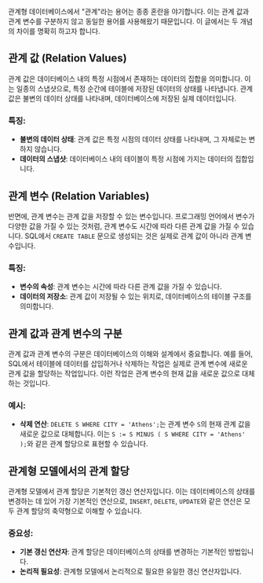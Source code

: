관계형 데이터베이스에서 "관계"라는 용어는 종종 혼란을 야기합니다. 이는 관계 값과 관계 변수를 구분하지 않고 동일한 용어를 사용해왔기 때문입니다. 이 글에서는 두 개념의 차이를 명확히 하고자 합니다.

## 관계 값 (Relation Values)

관계 값은 데이터베이스 내의 특정 시점에서 존재하는 데이터의 집합을 의미합니다. 이는 일종의 스냅샷으로, 특정 순간에 테이블에 저장된 데이터의 상태를 나타냅니다. 관계 값은 불변의 데이터 상태를 나타내며, 데이터베이스에 저장된 실제 데이터입니다.

### 특징:
- **불변의 데이터 상태**: 관계 값은 특정 시점의 데이터 상태를 나타내며, 그 자체로는 변하지 않습니다.
- **데이터의 스냅샷**: 데이터베이스 내의 테이블이 특정 시점에 가지는 데이터의 집합입니다.

## 관계 변수 (Relation Variables)

반면에, 관계 변수는 관계 값을 저장할 수 있는 변수입니다. 프로그래밍 언어에서 변수가 다양한 값을 가질 수 있는 것처럼, 관계 변수도 시간에 따라 다른 관계 값을 가질 수 있습니다. SQL에서 `CREATE TABLE` 문으로 생성되는 것은 실제로 관계 값이 아니라 관계 변수입니다.

### 특징:
- **변수의 속성**: 관계 변수는 시간에 따라 다른 관계 값을 가질 수 있습니다.
- **데이터의 저장소**: 관계 값이 저장될 수 있는 위치로, 데이터베이스의 테이블 구조를 의미합니다.

## 관계 값과 관계 변수의 구분

관계 값과 관계 변수의 구분은 데이터베이스의 이해와 설계에서 중요합니다. 예를 들어, SQL에서 테이블에 데이터를 삽입하거나 삭제하는 작업은 실제로 관계 변수에 새로운 관계 값을 할당하는 작업입니다. 이런 작업은 관계 변수의 현재 값을 새로운 값으로 대체하는 것입니다.

### 예시:
- **삭제 연산**: `DELETE S WHERE CITY = 'Athens';`는 관계 변수 `S`의 현재 관계 값을 새로운 값으로 대체합니다. 이는 `S := S MINUS ( S WHERE CITY = 'Athens' );`와 같은 관계 할당으로 표현할 수 있습니다.

## 관계형 모델에서의 관계 할당

관계형 모델에서 관계 할당은 기본적인 갱신 연산자입니다. 이는 데이터베이스의 상태를 변경하는 데 있어 가장 기본적인 연산으로, `INSERT`, `DELETE`, `UPDATE`와 같은 연산은 모두 관계 할당의 축약형으로 이해할 수 있습니다.

### 중요성:
- **기본 갱신 연산자**: 관계 할당은 데이터베이스의 상태를 변경하는 기본적인 방법입니다.
- **논리적 필요성**: 관계형 모델에서 논리적으로 필요한 유일한 갱신 연산자입니다.

